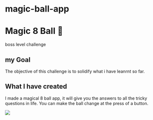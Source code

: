 # magic-ball-app

# Magic 8 Ball 🎱

boss level challenge 

## my Goal

The objective of this challenge is to solidify what i have leanrnt so far. 


## What I have created

I made a magical 8 ball app, it will give you the answers to all the tricky questions in life. You can make the ball change at the press of a button. 

<img src ="https://github.com/5hre9a/magic-ball-app/blob/master/ball.gif">

